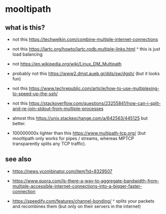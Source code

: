# mooltipath

## what is this?
* not this https://techwelkin.com/combine-multiple-internet-connections

* not this https://lartc.org/howto/lartc.rpdb.multiple-links.html
^ this is just load balancing

* not https://en.wikipedia.org/wiki/Linux_DM_Multipath

* probably not this https://www2.dmst.aueb.gr/dds/sw/dgsh/ (but it looks fun)

* not this https://www.techrepublic.com/article/how-to-use-multiplexing-to-speed-up-the-ssh/
* not this https://stackoverflow.com/questions/23255841/how-can-i-split-and-re-join-stdout-from-multiple-processes
* almost this https://unix.stackexchange.com/a/642563/445125 but better.
* 100000000x lighter than this https://www.multipath-tcp.org/ (but mooltipath only works for pipes / streams, whereas MPTCP transparently splits any TCP traffic).

## see also
* https://news.ycombinator.com/item?id=8329507

* https://www.quora.com/Is-there-a-way-to-aggregate-bandwidth-from-multiple-accessible-internet-connections-into-a-bigger-faster-connection

* https://speedify.com/features/channel-bonding/
^ splits your packets and recombines them (but only on their servers in the internet)

